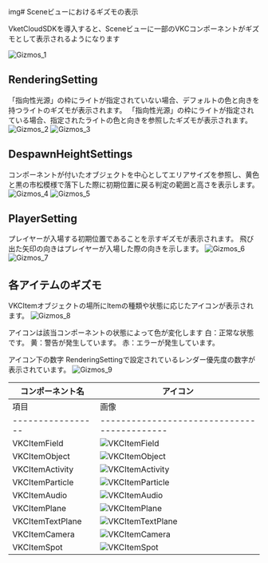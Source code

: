 img# Sceneビューにおけるギズモの表示

VketCloudSDKを導入すると、Sceneビューに一部のVKCコンポーネントがギズモとして表示されるようになります

![Gizmos_1](./img/Gizmos_1.jpg)

## RenderingSetting
「指向性光源」の枠にライトが指定されていない場合、デフォルトの色と向きを持つライトのギズモが表示されます。
「指向性光源」の枠にライトが指定されている場合、指定されたライトの色と向きを参照したギズモが表示されます。
![Gizmos_2](./img/Gizmos_2.jpg)
![Gizmos_3](./img/Gizmos_3.jpg)


## DespawnHeightSettings
コンポーネントが付いたオブジェクトを中心としてエリアサイズを参照し、黄色と黒の市松模様で落下した際に初期位置に戻る判定の範囲と高さを表示します。
![Gizmos_4](./img/Gizmos_4.jpg)
![Gizmos_5](./img/Gizmos_5.jpg)

## PlayerSetting
プレイヤーが入場する初期位置であることを示すギズモが表示されます。
飛び出た矢印の向きはプレイヤーが入場した際の向きを示します。
![Gizmos_6](./img/Gizmos_6.jpg)
![Gizmos_7](./img/Gizmos_7.jpg)


## 各アイテムのギズモ
VKCItemオブジェクトの場所にItemの種類や状態に応じたアイコンが表示されます。
![Gizmos_8](./img/Gizmos_8.jpg)


アイコンは該当コンポーネントの状態によって色が変化します
白：正常な状態です。
黄：警告が発生しています。
赤：エラーが発生しています。

アイコン下の数字
RenderingSettingで設定されているレンダー優先度の数字が表示されています。
![Gizmos_9](./img/Gizmos_9.jpg)


| コンポーネント名 | アイコン |
|----|----|
| 項目            | 画像                                      |
|-----------------|-------------------------------------------|
| VKCItemField    | ![VKCItemField](./img/Gizmos_ItemField.jpg) |
| VKCItemObject   | ![VKCItemObject](./img/Gizmos_ItemObject.jpg) |
| VKCItemActivity | ![VKCItemActivity](./img/Gizmos_ItemActivity.jpg) |
| VKCItemParticle | ![VKCItemParticle](./img/Gizmos_ItemParticle.jpg) |
| VKCItemAudio    | ![VKCItemAudio](./img/Gizmos_ItemAudio.jpg) |
| VKCItemPlane    | ![VKCItemPlane](./img/Gizmos_ItemPlane.jpg) |
| VKCItemTextPlane| ![VKCItemTextPlane](./img/Gizmos_ItemTextPlane.jpg) |
| VKCItemCamera   | ![VKCItemCamera](./img/Gizmos_ItemCamera.jpg) |
| VKCItemSpot     | ![VKCItemSpot](./img/Gizmos_ItemSpot.jpg) |
